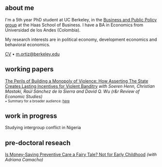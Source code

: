 ## about me

I'm a 5th year PhD student at UC Berkeley, in the [Business and Public Policy group](https://haas.berkeley.edu/bpp) at the Haas School of Business. I have a BA in Economics from Universidad de los Andes (Colombia).

My research interests are in political economy, development economics and behavioral economics.

[CV](pdf/CV_MO.pdf) • m.ortiz@berkeley.edu


## working papers

[The Perils of Building a Monopoly of Violence: How Asserting The State Creates Lasting Incentives for Violent Banditry](pdf/KimiaII.pdf)
_with Soeren Henn, Christian Mastaki, Raúl Sánchez de la Sierra and David Q. Wu (r&r Review of Economic Studies)_ <br/>
<span style="font-size:0.8em;">• Summary for a broader audience: [here](https://miguelortizp.github.io/)</span>

## work in progress

Studying intergroup conflict in Nigeria

## pre-doctoral reseach

[Is Money-Saving Preventive Care a Fairy Tale? Not for Early Childhood](https://miguelortizp.github.io/)
_(with Adriana Camacho)_


